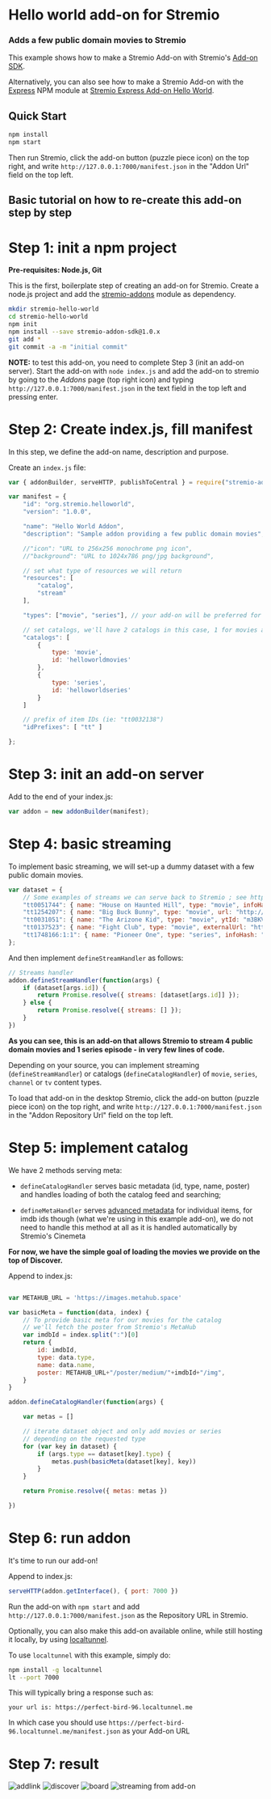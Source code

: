 # Hello world add-on for Stremio
### Adds a few public domain movies to Stremio

This example shows how to make a Stremio Add-on with Stremio's [Add-on SDK](https://github.com/Stremio/stremio-addon-sdk).

Alternatively, you can also see how to make a Stremio Add-on with the [Express](https://www.npmjs.com/package/express) NPM module at [Stremio Express Add-on Hello World](https://github.com/Stremio/addon-helloworld-express).


## Quick Start

```bash
npm install
npm start
```

Then run Stremio, click the add-on button (puzzle piece icon) on the top right, and write `http://127.0.0.1:7000/manifest.json` in the "Addon Url" field on the top left.


## Basic tutorial on how to re-create this add-on step by step

Step 1: init a npm project
=========================

**Pre-requisites: Node.js, Git**

This is the first, boilerplate step of creating an add-on for Stremio. Create a node.js project and add the [stremio-addons](http://github.com/Stremio/stremio-addons) module as dependency.

```bash
mkdir stremio-hello-world
cd stremio-hello-world
npm init
npm install --save stremio-addon-sdk@1.0.x
git add *
git commit -a -m "initial commit"
```

**NOTE:** to test this add-on, you need to complete Step 3 (init an add-on server). Start the add-on with `node index.js` and add the add-on to stremio by going to the *Addons* page (top right icon) and typing `http://127.0.0.1:7000/manifest.json` in the text field in the top left and pressing enter. 

Step 2: Create index.js, fill manifest
===========================

In this step, we define the add-on name, description and purpose.

Create an `index.js` file:
```javascript
var { addonBuilder, serveHTTP, publishToCentral } = require("stremio-addon-sdk");

var manifest = {
    "id": "org.stremio.helloworld",
    "version": "1.0.0",

    "name": "Hello World Addon",
    "description": "Sample addon providing a few public domain movies",

    //"icon": "URL to 256x256 monochrome png icon", 
    //"background": "URL to 1024x786 png/jpg background",

    // set what type of resources we will return
    "resources": [
        "catalog",
        "stream"
    ],

    "types": ["movie", "series"], // your add-on will be preferred for these content types

    // set catalogs, we'll have 2 catalogs in this case, 1 for movies and 1 for series
    "catalogs": [
        {
            type: 'movie',
            id: 'helloworldmovies'
        },
        {
            type: 'series',
            id: 'helloworldseries'
        }
    ]

    // prefix of item IDs (ie: "tt0032138")
    "idPrefixes": [ "tt" ]

};
```

Step 3: init an add-on server
============================

Add to the end of your index.js:
```javascript
var addon = new addonBuilder(manifest);
```

Step 4: basic streaming
==============================

To implement basic streaming, we will set-up a dummy dataset with a few public domain movies. 

```javascript
var dataset = {
    // Some examples of streams we can serve back to Stremio ; see https://github.com/Stremio/stremio-addon-sdk/blob/master/docs/api/responses/stream.md
    "tt0051744": { name: "House on Haunted Hill", type: "movie", infoHash: "9f86563ce2ed86bbfedd5d3e9f4e55aedd660960" }, // torrent
    "tt1254207": { name: "Big Buck Bunny", type: "movie", url: "http://clips.vorwaerts-gmbh.de/big_buck_bunny.mp4" }, // HTTP stream
    "tt0031051": { name: "The Arizone Kid", type: "movie", ytId: "m3BKVSpP80s" }, // YouTube stream
    "tt0137523": { name: "Fight Club", type: "movie", externalUrl: "https://www.netflix.com/watch/26004747" }, // redirects to Netflix
    "tt1748166:1:1": { name: "Pioneer One", type: "series", infoHash: "07a9de9750158471c3302e4e95edb1107f980fa6" }, // torrent for season 1, episode 1
};
```

And then implement ``defineStreamHandler`` as follows:

```javascript
// Streams handler
addon.defineStreamHandler(function(args) {
    if (dataset[args.id]) {
        return Promise.resolve({ streams: [dataset[args.id]] });
    } else {
        return Promise.resolve({ streams: [] });
    }
})
```

**As you can see, this is an add-on that allows Stremio to stream 4 public domain movies and 1 series episode - in very few lines of code.**

Depending on your source, you can implement streaming (`defineStreamHandler`) or catalogs (`defineCatalogHandler`) of ``movie``, ``series``, ``channel`` or ``tv`` content types.

To load that add-on in the desktop Stremio, click the add-on button (puzzle piece icon) on the top right, and write `http://127.0.0.1:7000/manifest.json` in the "Addon Repository Url" field on the top left.

Step 5: implement catalog
==============================

We have 2 methods serving meta: 

- ``defineCatalogHandler`` serves basic metadata (id, type, name, poster) and handles loading of both the catalog feed and searching;

- ``defineMetaHandler`` serves [advanced metadata](https://github.com/Stremio/stremio-addon-sdk/blob/docs/docs/api/responses/meta.md) for individual items, for imdb ids though (what we're using in this example add-on), we do not need to handle this method at all as it is handled automatically by Stremio's Cinemeta

**For now, we have the simple goal of loading the movies we provide on the top of Discover.**

Append to index.js:

```javascript

var METAHUB_URL = 'https://images.metahub.space'

var basicMeta = function(data, index) {
    // To provide basic meta for our movies for the catalog
    // we'll fetch the poster from Stremio's MetaHub
    var imdbId = index.split(":")[0]
    return {
        id: imdbId,
        type: data.type,
        name: data.name,
        poster: METAHUB_URL+"/poster/medium/"+imdbId+"/img",
    }
}

addon.defineCatalogHandler(function(args) {

    var metas = []

    // iterate dataset object and only add movies or series
    // depending on the requested type
    for (var key in dataset) {
        if (args.type == dataset[key].type) {
            metas.push(basicMeta(dataset[key], key))
        }
    }

    return Promise.resolve({ metas: metas })

})
```

Step 6: run addon
===================

It's time to run our add-on!

Append to index.js:
```javascript
serveHTTP(addon.getInterface(), { port: 7000 })
```

Run the add-on with `npm start` and add `http://127.0.0.1:7000/manifest.json` as the Repository URL in Stremio.

Optionally, you can also make this add-on available online, while still hosting it locally, by using [localtunnel](https://www.npmjs.com/package/localtunnel).

To use `localtunnel` with this example, simply do:

```bash
npm install -g localtunnel
lt --port 7000
```

This will typically bring a response such as:

```
your url is: https://perfect-bird-96.localtunnel.me
```

In which case you should use `https://perfect-bird-96.localtunnel.me/manifest.json` as your Add-on URL


Step 7: result
===================

![addlink](https://user-images.githubusercontent.com/1777923/43146711-65a33ccc-8f6a-11e8-978e-4c69640e63e3.png)
![discover](screenshots/stremio-addons-discover.png)
![board](screenshots/stremio-addons-board.png)
![streaming from add-on](screenshots/streaming.png)
